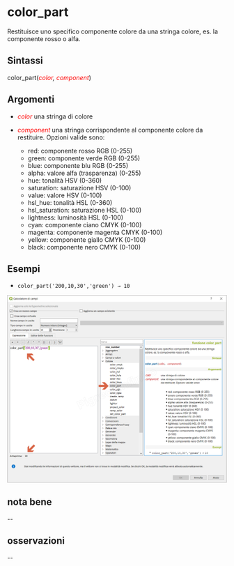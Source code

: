 # color_part

Restituisce uno specifico componente colore da una stringa colore, es. la componente rosso o alfa.

## Sintassi

color_part(_<span style="color:red;">color</span>, <span style="color:red;">component</span>_)

## Argomenti

* _<span style="color:red;">color</span>_ una stringa di colore
* _<span style="color:red;">component</span>_ una stringa corrispondente al componente colore da restituire. Opzioni valide sono:

    * red: componente rosso RGB (0-255)
    * green: componente verde RGB (0-255)
    * blue: componente blu RGB (0-255)
    * alpha: valore alfa (trasparenza) (0-255)
    * hue: tonalità HSV (0-360)
    * saturation: saturazione HSV (0-100)
    * value: valore HSV (0-100)
    * hsl_hue: tonalità HSL (0-360)
    * hsl_saturation: saturazione HSL (0-100)
    * lightness: luminosità HSL (0-100)
    * cyan: componente ciano CMYK (0-100)
    * magenta: componente magenta CMYK (0-100)
    * yellow: componente giallo CMYK (0-100)
    * black: componente nero CMYK (0-100)

## Esempi

* `color_part('200,10,30','green') → 10`

![](/img/colore/color_part/color_part1.png)

## nota bene

--

## osservazioni

--
